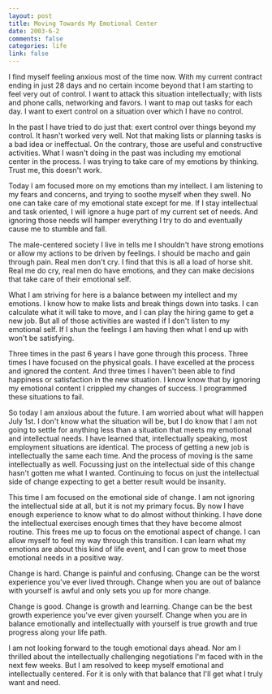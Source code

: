 ```yaml
--- 
layout: post
title: Moving Towards My Emotional Center
date: 2003-6-2
comments: false
categories: life
link: false
---
```

I find myself feeling anxious most of the time now. With my current contract ending in just 28 days and no certain income beyond that I am starting to feel very out of control. I want to attack this situation intellectually; with lists and phone calls, networking and favors. I want to map out tasks for each day. I want to exert control on a situation over which I have no control.

In the past I have tried to do just that: exert control over things beyond my control. It hasn't worked very well. Not that making lists or planning tasks is a bad idea or ineffectual. On the contrary, those are useful and constructive activities. What I wasn't doing in the past was including my emotional center in the process. I was trying to take care of my emotions by thinking. Trust me, this doesn't work.

Today I am focused more on my emotions than my intellect. I am listening to my fears and concerns, and trying to soothe myself when they swell. No one can take care of my emotional state except for me. If I stay intellectual and task oriented, I will ignore a huge part of my current set of needs. And ignoring those needs will hamper everything I try to do and eventually cause me to stumble and fall.

The male-centered society I live in tells me I shouldn't have strong emotions or allow my actions to be driven by feelings. I should be macho and gain through pain. Real men don't cry. I find that this is all a load of horse shit. Real me do cry, real men do have emotions, and they can make decisions that take care of their emotional self.

What I am striving for here is a balance between my intellect and my emotions. I know how to make lists and break things down into tasks. I can calculate what it will take to move, and I can play the hiring game to get a new job. But all of those activities are wasted if I don't listen to my emotional self. If I shun the feelings I am having then what I end up with won't be satisfying.

Three times in the past 6 years I have gone through this process. Three times I have focused on the physical goals. I have excelled at the process and ignored the content. And three times I haven't been able to find happiness or satisfaction in the new situation. I know know that by ignoring my emotional content I crippled my changes of success. I programmed these situations to fail.

So today I am anxious about the future. I am worried about what will happen July 1st. I don't know what the situation will be, but I do know that I am not going to settle for anything less than a situation that meets my emotional and intellectual needs. I have learned that, intellectually speaking, most employment situations are identical. The process of getting a new job is intellectually the same each time. And the process of moving is the same intellectually as well. Focussing just on the intellectual side of this change hasn't gotten me what I wanted. Continuing to focus on just the intellectual side of change expecting to get a better result would be insanity.

This time I am focused on the emotional side of change. I am not ignoring the intellectual side at all, but it is not my primary focus. By now I have enough experience to know what to do almost without thinking. I have done the intellectual exercises enough times that they have become almost routine. This frees me up to focus on the emotional aspect of change. I can allow myself to feel my way through this transition. I can learn what my emotions are about this kind of life event, and I can grow to meet those emotional needs in a positive way.

Change is hard. Change is painful and confusing. Change can be the worst experience you've ever lived through. Change when you are out of balance with yourself is awful and only sets you up for more change.

Change is good. Change is growth and learning. Change can be the best growth experience you've ever given yourself. Change when you are in balance emotionally and intellectually with yourself is true growth and true progress along your life path.

I am not looking forward to the tough emotional days ahead. Nor am I thrilled about the intellectually challenging negotiations I'm faced with in the next few weeks. But I am resolved to keep myself emotional and intellectually centered. For it is only with that balance that I'll get what I truly want and need.
